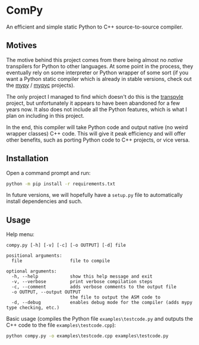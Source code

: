 # ComPy

An efficient and simple static Python to C++ source-to-source compiler.

## Motives

The motive behind this project comes from there being almost no _native_ transpilers for Python to other languages. At some point in the process, they eventually rely on some interpreter or Python wrapper of some sort (if you want a Python static compiler which is already in stable versions, check out the [mypy](https://github.com/python/mypy) / [mypyc](https://github.com/mypyc/mypyc) projects).

The only project I managed to find which doesn't do this is the [transpyle](https://github.com/mbdevpl/transpyle/) project, but unfortunately it appears to have been abandoned for a few years now. It also does not include all the Python features, which is what I plan on including in this project.

In the end, this compiler will take Python code and output native (no weird wrapper classes) C++ code. This will give it peak efficiency and will offer other benefits, such as porting Python code to C++ projects, or vice versa.

## Installation

Open a command prompt and run:
```cmd
python -m pip install -r requirements.txt
```
In future versions, we will hopefully have a `setup.py` file to automatically install dependencies and such.

## Usage

Help menu:

```text
compy.py [-h] [-v] [-c] [-o OUTPUT] [-d] file

positional arguments:
  file                  file to compile

optional arguments:
  -h, --help            show this help message and exit
  -v, --verbose         print verbose compilation steps
  -c, --comment         adds verbose comments to the output file
  -o OUTPUT, --output OUTPUT
                        the file to output the ASM code to
  -d, --debug           enables debug mode for the compiler (adds mypy type checking, etc.)
```

Basic usage (compiles the Python file `examples\testcode.py` and outputs the C++ code to the file `examples\testcode.cpp`):

```cmd
python compy.py -o examples\testcode.cpp examples\testcode.py
```
